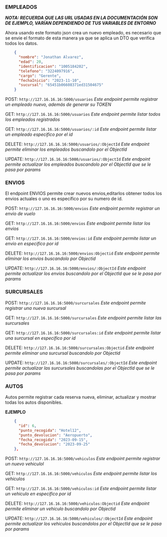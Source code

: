 
### EMPLEADOS

_**NOTA: RECUERDA QUE LAS URL USADAS EN LA DOCUMENTACIÓN SON DE EJEMPLO, VARÍAN DEPENDIENDO DE TUS VARIABLES DE ENTORNO**_

Ahora usando este formato json crea un nuevo empleado, es necesario que se envie el formato de esta manera ya que se aplica un DTO que verifica todos los datos.


```json
    {
      "nombre": "Jonathan Alvarez",
      "edad": 20,
      "identificacion": "1005184202",
      "telefono": "3224097916",
      "cargo": "Gerente",
      "fechaInicio": "2023-11-10",
      "sucursal": "65451b06608371ed31504675"
    }
```



POST: `http://127.16.16.16:5000/usuarios` _Este endpoint permite registrar un empleado nuevo, además de generar su TOKEN_

GET: `http://127.16.16.16:5000/usuarios` _Este endpoint permite listar todos los empleados registrados_

GET: `http://127.16.16.16:5000/usuarios/:id` _Este endpoint permite listar un empleado especifico por el id_

DELETE: `http://127.16.16.16:5000/usuarios/:ObjectId` _Este endpoint permite eliminar los empleados buscandolo por el ObjectId_

UPDATE: `http://127.16.16.16:5000/usuarios/:ObjectId` _Este endpoint permite actualizar los empleados buscandolo por el ObjectId que se le pasa por params_


### ENVIOS

El endpoint ENVIOS permite crear nuevos envios,editarlos  obtener todos los envios actuales o uno es específico por su numero de id.

POST: `http://127.16.16.16:5000/envios` _Este endpoint permite registrar un envio de vuelo_

GET: `http://127.16.16.16:5000/envios` _Este endpoint permite listar los envios_

GET: `http://127.16.16.16:5000/envios:id` _Este endpoint permite listar un envio en especifico por id_

DELETE: `http://127.16.16.16:5000/envios:Objectid` _Este endpoint permite eliminar los envios buscandolo por Objectid_

UPDATE: `http://127.16.16.16:5000/envios/:ObjectId` _Este endpoint permite actualizar los envios buscandolo por el ObjectId que se le pasa por params_

### SURCURSALES

POST: `http://127.16.16.16:5000/surcursales` _Este endpoint permite registrar una nueva surcursal_

GET: `http://127.16.16.16:5000/surcursales` _Este endpoint permite listar las surcursales_

GET: `http://127.16.16.16:5000/surcursales:id` _Este endpoint permite listar una surcursal en especifico por id_

DELETE: `http://127.16.16.16:5000/surcursales:Objectid` _Este endpoint permite eliminar una surcursal buscandolo por Objectid_

UPDATE: `http://127.16.16.16:5000/surcursales/:ObjectId` _Este endpoint permite actualizar las surcursales buscandolas por el ObjectId que se le pasa por params_


### AUTOS

Autos permite registrar cada reserva nueva, eliminar, actualizar y mostrar todas los autos disponibles.

**EJEMPLO**

```json
    {
      "id": 6,
      "punto_recogida": "Hotel12",
      "punto_devolucion": "Aeropuerto",
      "fecha_recogida": "2023-09-15",
      "fecha_devolucion": "2023-09-25"
    },
```
POST: `http://127.16.16.16:5000/vehiculos` _Este endpoint permite registrar un nuevo vehiculol_

GET: `http://127.16.16.16:5000/vehiculos` _Este endpoint permite listar los vehiculos_

GET: `http://127.16.16.16:5000/vehiculos:id` _Este endpoint permite listar un vehiculo en especifico por id_

DELETE: `http://127.16.16.16:5000/vehiculos:Objectid` _Este endpoint permite eliminar un vehiculo buscandolo por Objectid_

UPDATE: `http://127.16.16.16:5000/vehiculos/:ObjectId` _Este endpoint permite actualizar los vehiculos buscandolos por el ObjectId que se le pasa por params_
